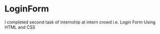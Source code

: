 # LoginForm
I completed second task of internship at intern crowd i.e. Login Form Using HTML and CSS
